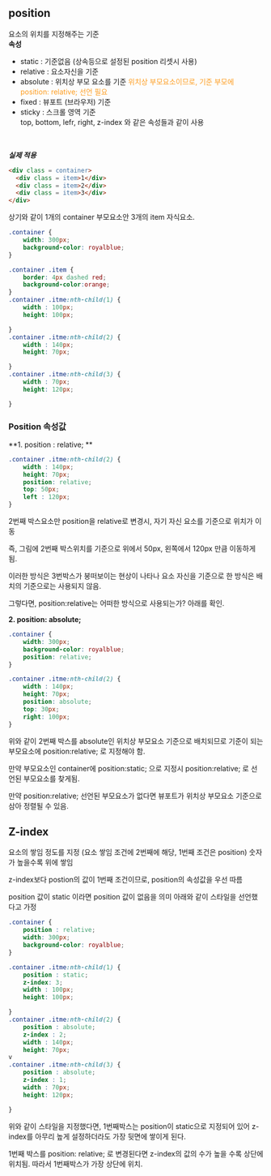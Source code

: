 ## position
요소의 위치를 지정해주는 기준<br>
**속성** 
- static : 기준없음 (상속등으로 설정된 position 리셋시 사용)
- relative : 요소자신을 기준
- absolute : 위치상 부모 요소를 기준 <span style="color:#FE9D20">
위치상 부모요소이므로, 기준 부모에 position: relative; 선언 필요</span>
- fixed : 뷰포트 (브라우저) 기준
- sticky : 스크롤 영역 기준
<br>top, bottom, lefr, right, z-index 와 같은 속성들과 같이 사용
<br>

>
**_실제 적용_**

```html
<div class = container>
  <div class = item>1</div>
  <div class = item>2</div>
  <div class = item>3</div>
</div>
```
상기와 같이 1개의 container 부모요소안 3개의 item 자식요소.

```css
.container {
    width: 300px;
    background-color: royalblue;
}

.container .item {
    border: 4px dashed red;
    background-color:orange;
}
.container .itme:nth-child(1) {
    width : 100px;
    height: 100px;

}
.container .itme:nth-child(2) {
    width : 140px;
    height: 70px;

}
.container .itme:nth-child(3) {
    width : 70px;
    height: 120px;

}
```

### Position 속성값
**1. position : relative; **

```css
.container .itme:nth-child(2) {
    width : 140px;
    height: 70px;
    position: relative;
    top: 50px;
    left : 120px;
}
```
2번째 박스요소만 position을 relative로 변경시,
자기 자신 요소를 기준으로 위치가 이동

즉, 그림에 2번째 박스위치를 기준으로 위에서 50px, 왼쪽에서 120px 만큼 이동하게 됨.

이러한 방식은 3번박스가 붕떠보이는 현상이 나타나 요소 자신을 기준으로 한 방식은 배치의 기준으로는 사용되지 않음.

그렇다면, position:relative는 어떠한 방식으로 사용되는가?
아래를 확인.

**2. position: absolute;**
```css
.container {
    width: 300px;
    background-color: royalblue;
    position: relative;
}

.container .itme:nth-child(2) {
    width : 140px;
    height: 70px;
    position: absolute;
    top: 30px;
    right: 100px;
}
```

위와 같이 2번째 박스를 absolute인 위치상 부모요소 기준으로 배치되므로 기준이 되는 부모요소에 position:relative; 로 지정해야 함.

만약 부모요소인 container에 position:static; 으로 지정시
position:relative; 로 선언된 부모요소를 찾게됨.

만약 position:relative; 선언된 부모요소가 없다면 뷰포트가 위치상 부모요소 기준으로 삼아 정렬될 수 있음.



## Z-index
요소의 쌓임 정도를 지정 
(요소 쌓임 조건에 2번째에 해당, 1번째 조건은 position)
숫자가 높을수록 위에 쌓임

z-index보다 postion의 값이 1번째 조건이므로, position의 속성값을 우선 따름

position 값이 static 이라면 position 값이 없음을 의미
아래와 같이 스타일을 선언했다고 가정

```css
.container {
    position : relative;
    width: 300px;
    background-color: royalblue;
}

.container .itme:nth-child(1) {
    position : static;
    z-index: 3;
    width : 100px;
    height: 100px;

}
.container .itme:nth-child(2) {
    position : absolute;
    z-index : 2;
    width : 140px;
    height: 70px;
v
.container .itme:nth-child(3) {
    position : absolute;
    z-index : 1;
    width : 70px;
    height: 120px;

}
```

위와 같이 스타일을 지정했다면,
1번째박스는 position이 static으로 지정되어 있어 z-index를 아무리 높게 설정하더라도 가장 뒷면에 쌓이게 된다.

1번째 박스를 position: relative; 로 변경된다면
z-index의 값의 수가 높을 수록 상단에 위치됨.
따라서 1번째박스가 가장 상단에 위치.


